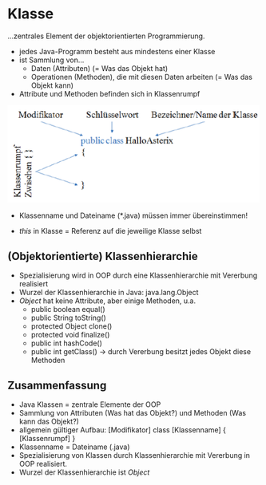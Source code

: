 # Klasse

...zentrales Element der objektorientierten Programmierung.

- jedes Java-Programm besteht aus mindestens einer Klasse
- ist Sammlung von...
  - Daten (Attributen) (= Was das Objekt hat)
  - Operationen (Methoden), die mit diesen Daten arbeiten (= Was das Objekt kann)
- Attribute und Methoden befinden sich in Klassenrumpf

![](images\klassenaufbau.PNG)

- Klassenname und Dateiname (*.java) müssen immer übereinstimmen!

- _this_ in Klasse = Referenz auf die jeweilige Klasse selbst

## (Objektorientierte) Klassenhierarchie

- Spezialisierung wird in OOP durch eine Klassenhierarchie mit Vererbung realisiert
- Wurzel der Klassenhierarchie in Java: java.lang.Object
- _Object_ hat keine Attribute, aber einige Methoden, u.a.
  - public boolean equal()
  - public String toString()
  - protected Object clone()
  - protected void finalize()
  - public int hashCode()
  - public int getClass()
  -> durch Vererbung besitzt jedes Objekt diese Methoden

## Zusammenfassung

- Java Klassen = zentrale Elemente der OOP
- Sammlung von Attributen (Was hat das Objekt?) und Methoden (Was kann das Objekt?)
- allgemein gültiger Aufbau: [Modifikator] class [Klassenname] { [Klassenrumpf] }
- Klassenname = Dateiname (.java)
- Spezialisierung von Klassen durch Klassenhierarchie mit Vererbung in OOP realisiert.
- Wurzel der Klassenhierarchie ist _Object_
